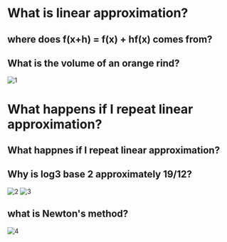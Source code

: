 # What is linear approximation?
## where does f(x+h) = f(x) + hf(x) comes from?
## What is the volume of an orange rind?
![1](https://d.pr/nt3M+)

# What happens if I repeat linear approximation?
## What happnes if I repeat linear approximation?
## Why is log3 base 2 approximately 19/12?
![2](https://d.pr/TlRI+)
![3](https://d.pr/1e2Xt+)
## what is Newton's method?
![4](https://d.pr/1dBDS+)
